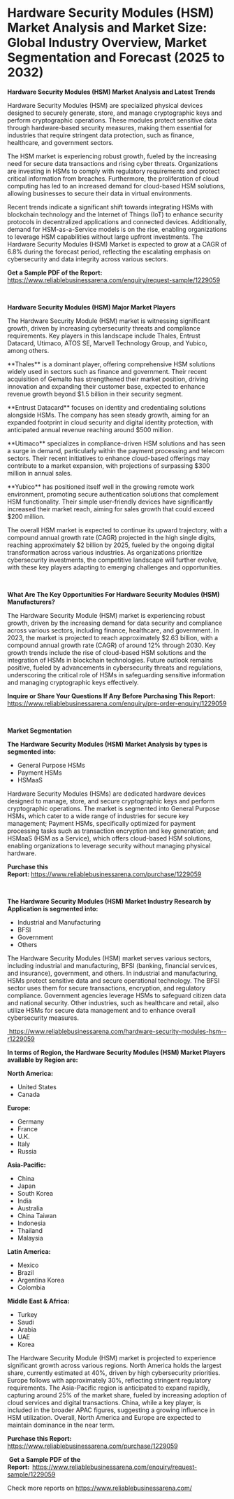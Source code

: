 <p><h1>Hardware Security Modules (HSM) Market Analysis and Market Size: Global Industry Overview, Market Segmentation and Forecast (2025 to 2032)</h1></p><p><strong>Hardware Security Modules (HSM) Market Analysis and Latest Trends</strong></p>
<p><p>Hardware Security Modules (HSM) are specialized physical devices designed to securely generate, store, and manage cryptographic keys and perform cryptographic operations. These modules protect sensitive data through hardware-based security measures, making them essential for industries that require stringent data protection, such as finance, healthcare, and government sectors.</p><p>The HSM market is experiencing robust growth, fueled by the increasing need for secure data transactions and rising cyber threats. Organizations are investing in HSMs to comply with regulatory requirements and protect critical information from breaches. Furthermore, the proliferation of cloud computing has led to an increased demand for cloud-based HSM solutions, allowing businesses to secure their data in virtual environments.</p><p>Recent trends indicate a significant shift towards integrating HSMs with blockchain technology and the Internet of Things (IoT) to enhance security protocols in decentralized applications and connected devices. Additionally, demand for HSM-as-a-Service models is on the rise, enabling organizations to leverage HSM capabilities without large upfront investments. The Hardware Security Modules (HSM) Market is expected to grow at a CAGR of 6.8% during the forecast period, reflecting the escalating emphasis on cybersecurity and data integrity across various sectors.</p></p>
<p><strong>Get a Sample PDF of the Report:&nbsp;</strong> <a href="https://www.reliablebusinessarena.com/enquiry/request-sample/1229059?utm_campaign=3294&utm_medium=2&utm_source=Github&utm_content=ia&utm_term=11032025&utm_id=hardware-security-modules-hsm">https://www.reliablebusinessarena.com/enquiry/request-sample/1229059</a></p>
<p>&nbsp;</p>
<p><strong>Hardware Security Modules (HSM) Major Market Players</strong></p>
<p><p>The Hardware Security Module (HSM) market is witnessing significant growth, driven by increasing cybersecurity threats and compliance requirements. Key players in this landscape include Thales, Entrust Datacard, Utimaco, ATOS SE, Marvell Technology Group, and Yubico, among others.</p><p>**Thales** is a dominant player, offering comprehensive HSM solutions widely used in sectors such as finance and government. Their recent acquisition of Gemalto has strengthened their market position, driving innovation and expanding their customer base, expected to enhance revenue growth beyond $1.5 billion in their security segment.</p><p>**Entrust Datacard** focuses on identity and credentialing solutions alongside HSMs. The company has seen steady growth, aiming for an expanded footprint in cloud security and digital identity protection, with anticipated annual revenue reaching around $500 million.</p><p>**Utimaco** specializes in compliance-driven HSM solutions and has seen a surge in demand, particularly within the payment processing and telecom sectors. Their recent initiatives to enhance cloud-based offerings may contribute to a market expansion, with projections of surpassing $300 million in annual sales.</p><p>**Yubico** has positioned itself well in the growing remote work environment, promoting secure authentication solutions that complement HSM functionality. Their simple user-friendly devices have significantly increased their market reach, aiming for sales growth that could exceed $200 million.</p><p>The overall HSM market is expected to continue its upward trajectory, with a compound annual growth rate (CAGR) projected in the high single digits, reaching approximately $2 billion by 2025, fueled by the ongoing digital transformation across various industries. As organizations prioritize cybersecurity investments, the competitive landscape will further evolve, with these key players adapting to emerging challenges and opportunities.</p></p>
<p>&nbsp;</p>
<p><strong>What Are The Key Opportunities For Hardware Security Modules (HSM) Manufacturers?</strong></p>
<p><p>The Hardware Security Module (HSM) market is experiencing robust growth, driven by the increasing demand for data security and compliance across various sectors, including finance, healthcare, and government. In 2023, the market is projected to reach approximately $2.63 billion, with a compound annual growth rate (CAGR) of around 12% through 2030. Key growth trends include the rise of cloud-based HSM solutions and the integration of HSMs in blockchain technologies. Future outlook remains positive, fueled by advancements in cybersecurity threats and regulations, underscoring the critical role of HSMs in safeguarding sensitive information and managing cryptographic keys effectively.</p></p>
<p><strong>Inquire or Share Your Questions If Any Before Purchasing This Report:</strong> <a href="https://www.reliablebusinessarena.com/enquiry/pre-order-enquiry/1229059?utm_campaign=3294&utm_medium=2&utm_source=Github&utm_content=ia&utm_term=11032025&utm_id=hardware-security-modules-hsm">https://www.reliablebusinessarena.com/enquiry/pre-order-enquiry/1229059</a></p>
<p>&nbsp;</p>
<p><strong>Market Segmentation</strong></p>
<p><strong>The Hardware Security Modules (HSM) Market Analysis by types is segmented into:</strong></p>
<p><ul><li>General Purpose HSMs</li><li>Payment HSMs</li><li>HSMaaS</li></ul></p>
<p><p>Hardware Security Modules (HSMs) are dedicated hardware devices designed to manage, store, and secure cryptographic keys and perform cryptographic operations. The market is segmented into General Purpose HSMs, which cater to a wide range of industries for secure key management; Payment HSMs, specifically optimized for payment processing tasks such as transaction encryption and key generation; and HSMaaS (HSM as a Service), which offers cloud-based HSM solutions, enabling organizations to leverage security without managing physical hardware.</p></p>
<p><strong>Purchase this Report:&nbsp;</strong><a href="https://www.reliablebusinessarena.com/purchase/1229059?utm_campaign=3294&utm_medium=2&utm_source=Github&utm_content=ia&utm_term=11032025&utm_id=hardware-security-modules-hsm">https://www.reliablebusinessarena.com/purchase/1229059</a></p>
<p>&nbsp;</p>
<p><strong>The Hardware Security Modules (HSM) Market Industry Research by Application is segmented into:</strong></p>
<p><ul><li>Industrial and Manufacturing</li><li>BFSI</li><li>Government</li><li>Others</li></ul></p>
<p><p>The Hardware Security Modules (HSM) market serves various sectors, including industrial and manufacturing, BFSI (banking, financial services, and insurance), government, and others. In industrial and manufacturing, HSMs protect sensitive data and secure operational technology. The BFSI sector uses them for secure transactions, encryption, and regulatory compliance. Government agencies leverage HSMs to safeguard citizen data and national security. Other industries, such as healthcare and retail, also utilize HSMs for secure data management and to enhance overall cybersecurity measures.</p></p>
<p><a href="https://www.reliablebusinessarena.com/hardware-security-modules-hsm--r1229059?utm_campaign=3294&utm_medium=2&utm_source=Github&utm_content=ia&utm_term=11032025&utm_id=hardware-security-modules-hsm">&nbsp;https://www.reliablebusinessarena.com/hardware-security-modules-hsm--r1229059</a></p>
<p><strong>In terms of Region, the Hardware Security Modules (HSM) Market Players available by Region are:</strong></p>
<p>
    <p> <strong> North America: </strong>
        <ul>
            <li>United States</li>
            <li>Canada</li>
        </ul>
        </p> 
    <p> <strong> Europe: </strong>
        <ul>
            <li>Germany</li>
            <li>France</li>
            <li>U.K.</li>
            <li>Italy</li>
            <li>Russia</li>
        </ul>
        </p> 
    <p> <strong> Asia-Pacific: </strong>
        <ul>
            <li>China</li>
            <li>Japan</li>
            <li>South Korea</li>
            <li>India</li>
            <li>Australia</li>
            <li>China Taiwan</li>
            <li>Indonesia</li>
            <li>Thailand</li>
            <li>Malaysia</li>
        </ul>
        </p> 
    <p> <strong> Latin America: </strong>
        <ul>
            <li>Mexico</li>
            <li>Brazil</li>
            <li>Argentina Korea</li>
            <li>Colombia</li>
        </ul>
        </p> 
    <p> <strong> Middle East & Africa: </strong>
        <ul>
            <li>Turkey</li>
            <li>Saudi</li>
            <li>Arabia</li>
            <li>UAE</li>
            <li>Korea</li>
        </ul>
    </p>
    </p>
<p><p>The Hardware Security Module (HSM) market is projected to experience significant growth across various regions. North America holds the largest share, currently estimated at 40%, driven by high cybersecurity priorities. Europe follows with approximately 30%, reflecting stringent regulatory requirements. The Asia-Pacific region is anticipated to expand rapidly, capturing around 25% of the market share, fueled by increasing adoption of cloud services and digital transactions. China, while a key player, is included in the broader APAC figures, suggesting a growing influence in HSM utilization. Overall, North America and Europe are expected to maintain dominance in the near term.</p></p>
<p><strong>Purchase this Report: </strong><a href="https://www.reliablebusinessarena.com/purchase/1229059?utm_campaign=3294&utm_medium=2&utm_source=Github&utm_content=ia&utm_term=11032025&utm_id=hardware-security-modules-hsm">https://www.reliablebusinessarena.com/purchase/1229059</a></p>
<p>&nbsp;<strong>Get a Sample PDF of the Report:&nbsp;&nbsp;</strong><a href="https://www.reliablebusinessarena.com/enquiry/request-sample/1229059?utm_campaign=3294&utm_medium=2&utm_source=Github&utm_content=ia&utm_term=11032025&utm_id=hardware-security-modules-hsm">https://www.reliablebusinessarena.com/enquiry/request-sample/1229059</a></p>
<p><strong></strong></p>
<p>Check more reports on <a href="https://www.reliablebusinessarena.com/?utm_campaign=3294&utm_medium=2&utm_source=Github&utm_content=ia&utm_term=11032025&utm_id=hardware-security-modules-hsm">https://www.reliablebusinessarena.com/</a></p>